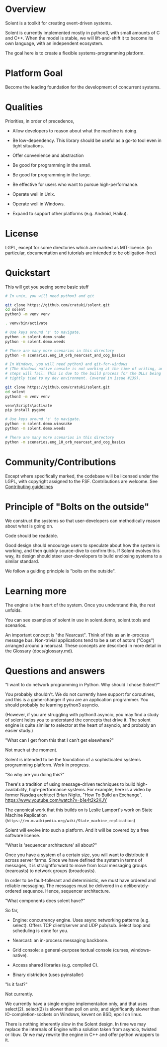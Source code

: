 # Overview

Solent is a toolkit for creating event-driven systems.

Solent is currently implemented mostly in python3, with small amounts of C and
C++. When the model is stable, we will lift-and-shift it to become its own
language, with an independent ecosystem.

The goal here is to create a flexible systems-programming platform.


# Platform Goal

Become the leading foundation for the development of concurrent systems.


# Qualities

Priorities, in order of precedence,

* Allow developers to reason about what the machine is doing.

* Be low-dependency. This library should be useful as a go-to tool even in
  tight situations.

* Offer convenience and abstraction

* Be good for programming in the small.

* Be good for programming in the large.

* Be effective for users who want to pursue high-performance.

* Operate well in Unix.

* Operate well in Windows.

* Expand to support other platforms (e.g. Android, Haiku).


# License

LGPL, except for some directories which are marked as MIT-license. (in
particular, documentation and tutorials are intended to be obligation-free)


# Quickstart

This will get you seeing some basic stuff

```bash
# In unix, you will need python3 and git

git clone https://github.com/cratuki/solent.git
cd solent
python3 -m venv venv

. venv/bin/activate

# Use keys around 's' to navigate.
python -m solent.demo.snake
python -m solent.demo.weeds

# There are many more scenarios in this directory
python -m scenarios.eng_10_orb_nearcast_and_cog_basics
```

```bash
# In Windows, you will need python3 and git-for-windows
# (The Windows native console is not working at the time of writing, and these
# steps will fail. This is due to the build process for the DLLs being too
# tightly tied to my dev environment. Covered in issue #139).

git clone https://github.com/cratuki/solent.git
cd solent
python3 -m venv venv

venv\Scripts\activate
pip install pygame

# Use keys around 's' to navigate.
python -m solent.demo.winsnake
python -m solent.demo.weeds

# There are many more scenarios in this directory
python -m scenarios.eng_10_orb_nearcast_and_cog_basics
```

# Community/Contributions

Except where specifically marked, the codebase will be licensed under the
LGPL, with copyright assigned to the FSF. Contributions are welcome. See
[Contributing guidelines](CONTRIBUTING.md)


# Principle of "Bolts on the outside"

We construct the systems so that user-developers can methodically reason about
what is going on.

Code should be readable.

Good design should encourage users to speculate about how the system is
working, and then quickly source-dive to confirm this. If Solent evolves this
way, its design should steer user-developers to build enclosing systems to a
similar standard.

We follow a guiding principle is "bolts on the outside".


# Learning more

The engine is the heart of the system. Once you understand this, the rest
unfolds.

You can see examples of solent in use in solent.demo, solent.tools and
scenarios.

An important concept is "the Nearcast". Think of this as an in-process message
bus. Non-trivial applications tend to be a set of actors ("Cogs") arranged
around a nearcast. These concepts are described in more detail in the Glossary
(docs/glossary.md).


# Questions and answers

"I want to do network programming in Python. Why should I chose Solent?"

You probably shouldn't. We do not currently have support for coroutines, and
this is a game-changer if you are an application programmer. You should
probably be learning python3 asyncio.

(However, if you are struggling with python3 asyncio, you may find a study of
solent helps you to understand the concepts that drive it. The solent engine
is quite similar to selector at the heart of asyncio, and probably an easier
study.)


"What can I get from this that I can't get elsewhere?"

Not much at the moment.

Solent is intended to be the foundation of a sophisticated systems programming
platform. Work in progress.


"So why are you doing this?"

There's a tradition of using message-driven techniques to build
high-availability, high-performance systems. For example, here is a video by
former Nasdaq architect Brian Nigito, "How To Build an Exchange".
https://www.youtube.com/watch?v=b1e4t2k2KJY

The canonical work that this builds on is Leslie Lamport's work on State
Machine Replication
(`https://en.m.wikipedia.org/wiki/State_machine_replication`)

Solent will evolve into such a platform. And it will be covered by a free
software license.


"What is 'sequencer architecture' all about?"

Once you have a system of a certain size, you will want to distribute it
across server farms. Since we have defined the system in terms of messages, it
is straightforward to move from local messaging groups (nearcasts) to network
groups (broadcasts).

In order to be fault-tollerant and deterministic, we must have ordered and
reliable messaging. The messages must be delivered in a deliberately-ordered
sequence. Hence, sequencer architecture. 


"What components does solent have?"

So far,

* Engine: concurrency engine. Uses async networking patterns (e.g. select). Offers TCP client/server and UDP pub/sub. Select loop and scheduling is done for you.

* Nearcast: an in-process messaging backbone.

* Grid console: a general-purpose textual console (curses, windows-native).

* Access shared libraries (e.g. compiled C).

* Binary distriction (uses pyinstaller)


"Is it fast?"

Not currently.

We currently have a single engine implementaiton only, and that uses
select(2). select(2) is slower than poll on unix, and significantly slower
than IO-completion-sockets on Windows, kevent on BSD, epoll on linux.

There is nothing inherently slow in the Solent design. In time we may replace
the internals of Engine with a solution taken from asyncio, twisted or libuv.
Or we may rewrite the engine in C++ and offer python wrappers to it.


